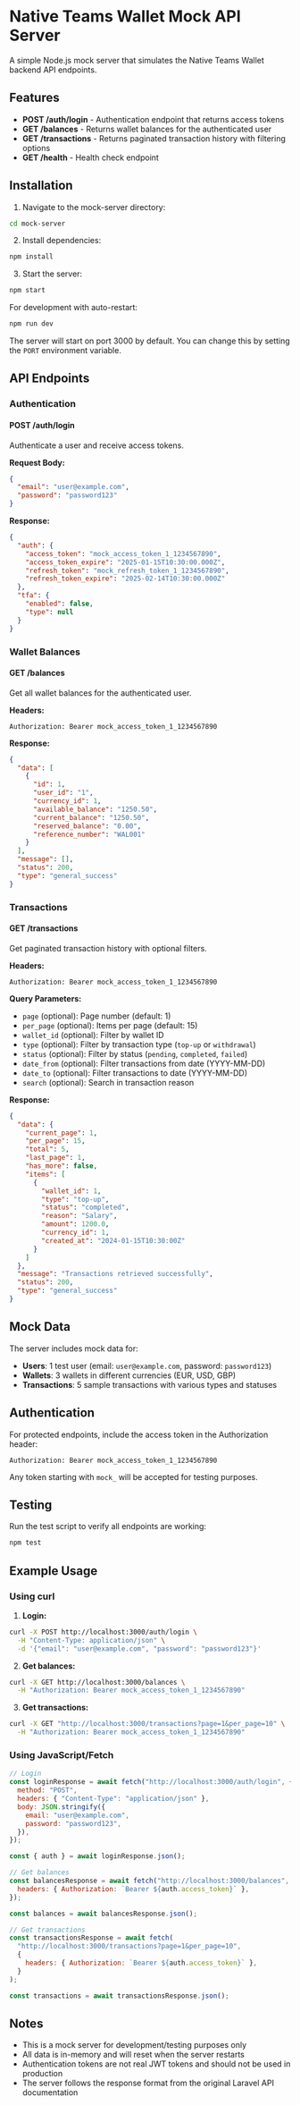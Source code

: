 # Native Teams Wallet Mock API Server

A simple Node.js mock server that simulates the Native Teams Wallet backend API endpoints.

## Features

- **POST /auth/login** - Authentication endpoint that returns access tokens
- **GET /balances** - Returns wallet balances for the authenticated user
- **GET /transactions** - Returns paginated transaction history with filtering options
- **GET /health** - Health check endpoint

## Installation

1. Navigate to the mock-server directory:

```bash
cd mock-server
```

2. Install dependencies:

```bash
npm install
```

3. Start the server:

```bash
npm start
```

For development with auto-restart:

```bash
npm run dev
```

The server will start on port 3000 by default. You can change this by setting the `PORT` environment variable.

## API Endpoints

### Authentication

#### POST /auth/login

Authenticate a user and receive access tokens.

**Request Body:**

```json
{
  "email": "user@example.com",
  "password": "password123"
}
```

**Response:**

```json
{
  "auth": {
    "access_token": "mock_access_token_1_1234567890",
    "access_token_expire": "2025-01-15T10:30:00.000Z",
    "refresh_token": "mock_refresh_token_1_1234567890",
    "refresh_token_expire": "2025-02-14T10:30:00.000Z"
  },
  "tfa": {
    "enabled": false,
    "type": null
  }
}
```

### Wallet Balances

#### GET /balances

Get all wallet balances for the authenticated user.

**Headers:**

```
Authorization: Bearer mock_access_token_1_1234567890
```

**Response:**

```json
{
  "data": [
    {
      "id": 1,
      "user_id": "1",
      "currency_id": 1,
      "available_balance": "1250.50",
      "current_balance": "1250.50",
      "reserved_balance": "0.00",
      "reference_number": "WAL001"
    }
  ],
  "message": [],
  "status": 200,
  "type": "general_success"
}
```

### Transactions

#### GET /transactions

Get paginated transaction history with optional filters.

**Headers:**

```
Authorization: Bearer mock_access_token_1_1234567890
```

**Query Parameters:**

- `page` (optional): Page number (default: 1)
- `per_page` (optional): Items per page (default: 15)
- `wallet_id` (optional): Filter by wallet ID
- `type` (optional): Filter by transaction type (`top-up` or `withdrawal`)
- `status` (optional): Filter by status (`pending`, `completed`, `failed`)
- `date_from` (optional): Filter transactions from date (YYYY-MM-DD)
- `date_to` (optional): Filter transactions to date (YYYY-MM-DD)
- `search` (optional): Search in transaction reason

**Response:**

```json
{
  "data": {
    "current_page": 1,
    "per_page": 15,
    "total": 5,
    "last_page": 1,
    "has_more": false,
    "items": [
      {
        "wallet_id": 1,
        "type": "top-up",
        "status": "completed",
        "reason": "Salary",
        "amount": 1200.0,
        "currency_id": 1,
        "created_at": "2024-01-15T10:30:00Z"
      }
    ]
  },
  "message": "Transactions retrieved successfully",
  "status": 200,
  "type": "general_success"
}
```

## Mock Data

The server includes mock data for:

- **Users**: 1 test user (email: `user@example.com`, password: `password123`)
- **Wallets**: 3 wallets in different currencies (EUR, USD, GBP)
- **Transactions**: 5 sample transactions with various types and statuses

## Authentication

For protected endpoints, include the access token in the Authorization header:

```
Authorization: Bearer mock_access_token_1_1234567890
```

Any token starting with `mock_` will be accepted for testing purposes.

## Testing

Run the test script to verify all endpoints are working:

```bash
npm test
```

## Example Usage

### Using curl

1. **Login:**

```bash
curl -X POST http://localhost:3000/auth/login \
  -H "Content-Type: application/json" \
  -d '{"email": "user@example.com", "password": "password123"}'
```

2. **Get balances:**

```bash
curl -X GET http://localhost:3000/balances \
  -H "Authorization: Bearer mock_access_token_1_1234567890"
```

3. **Get transactions:**

```bash
curl -X GET "http://localhost:3000/transactions?page=1&per_page=10" \
  -H "Authorization: Bearer mock_access_token_1_1234567890"
```

### Using JavaScript/Fetch

```javascript
// Login
const loginResponse = await fetch("http://localhost:3000/auth/login", {
  method: "POST",
  headers: { "Content-Type": "application/json" },
  body: JSON.stringify({
    email: "user@example.com",
    password: "password123",
  }),
});

const { auth } = await loginResponse.json();

// Get balances
const balancesResponse = await fetch("http://localhost:3000/balances", {
  headers: { Authorization: `Bearer ${auth.access_token}` },
});

const balances = await balancesResponse.json();

// Get transactions
const transactionsResponse = await fetch(
  "http://localhost:3000/transactions?page=1&per_page=10",
  {
    headers: { Authorization: `Bearer ${auth.access_token}` },
  }
);

const transactions = await transactionsResponse.json();
```

## Notes

- This is a mock server for development/testing purposes only
- All data is in-memory and will reset when the server restarts
- Authentication tokens are not real JWT tokens and should not be used in production
- The server follows the response format from the original Laravel API documentation
